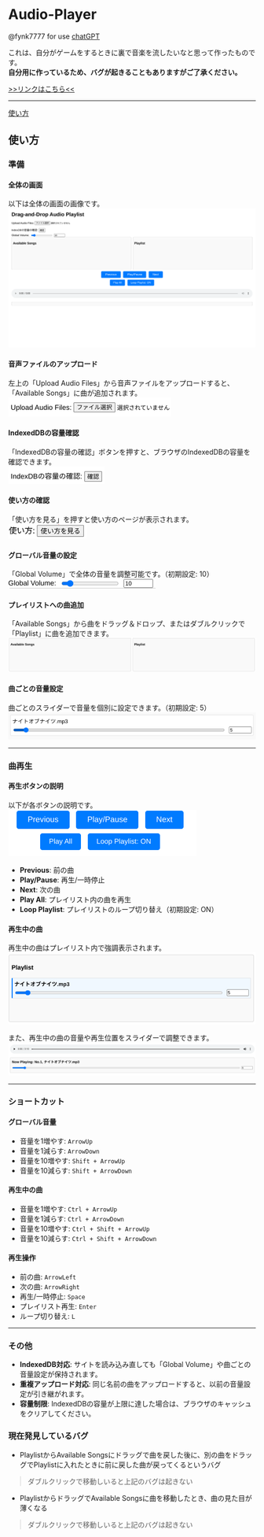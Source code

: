 # Audio-Player

@fynk7777 for use [chatGPT](https://chatGPT.com)

これは、自分がゲームをするときに裏で音楽を流したいなと思って作ったものです。  
**自分用に作っているため、バグが起きることもありますがご了承ください。**

[>>リンクはこちら<<](https://fynk7777.github.io/Audio-Playlist)

---
[使い方](https://github.com/fynk7777/Audio-Playlist#使い方)

## 使い方

### 準備

#### 全体の画面
以下は全体の画面の画像です。  
![全体](images/explanation.png)

#### 音声ファイルのアップロード
左上の「Upload Audio Files」から音声ファイルをアップロードすると、「Available Songs」に曲が追加されます。  
![Upload Audio Files](images/Upload.png)

#### IndexedDBの容量確認
「IndexedDBの容量の確認」ボタンを押すと、ブラウザのIndexedDBの容量を確認できます。  
![indexedDB](images/indexedDB.png)

#### 使い方の確認
「使い方を見る」を押すと使い方のページが表示されます。
![using](images/useing.png)

#### グローバル音量の設定
「Global Volume」で全体の音量を調整可能です。（初期設定: 10）  
![Global Volume](images/Gloval%20Volume.png)

#### プレイリストへの曲追加
「Available Songs」から曲をドラッグ＆ドロップ、またはダブルクリックで「Playlist」に曲を追加できます。  
![Available,playlist](images/Available,Playlist.png)

#### 曲ごとの音量設定
曲ごとのスライダーで音量を個別に設定できます。（初期設定: 5）  
![songvolume](images/Song%20Volume.png)

---

### 曲再生

#### 再生ボタンの説明
以下が各ボタンの説明です。  
![buttons](images/Buttons.png)

- **Previous**: 前の曲  
- **Play/Pause**: 再生/一時停止  
- **Next**: 次の曲  
- **Play All**: プレイリスト内の曲を再生  
- **Loop Playlist**: プレイリストのループ切り替え（初期設定: ON）

#### 再生中の曲
再生中の曲はプレイリスト内で強調表示されます。  
![playing song](images/Playing%20Song.png)

また、再生中の曲の音量や再生位置をスライダーで調整できます。  
![Playing](images/Playing.png)

---

### ショートカット

#### グローバル音量
- 音量を1増やす: `ArrowUp`  
- 音量を1減らす: `ArrowDown`  
- 音量を10増やす: `Shift + ArrowUp`  
- 音量を10減らす: `Shift + ArrowDown`

#### 再生中の曲
- 音量を1増やす: `Ctrl + ArrowUp`  
- 音量を1減らす: `Ctrl + ArrowDown`  
- 音量を10増やす: `Ctrl + Shift + ArrowUp`  
- 音量を10減らす: `Ctrl + Shift + ArrowDown`

#### 再生操作
- 前の曲: `ArrowLeft`  
- 次の曲: `ArrowRight`  
- 再生/一時停止: `Space`  
- プレイリスト再生: `Enter`  
- ループ切り替え: `L`

---

### その他

- **IndexedDB対応**: サイトを読み込み直しても「Global Volume」や曲ごとの音量設定が保持されます。
- **重複アップロード対応**: 同じ名前の曲をアップロードすると、以前の音量設定が引き継がれます。
- **容量制限**: IndexedDBの容量が上限に達した場合は、ブラウザのキャッシュをクリアしてください。


### 現在発見しているバグ
- PlaylistからAvailable Songsにドラッグで曲を戻した後に、別の曲をドラッグでPlaylistに入れたときに前に戻した曲が戻ってくるというバグ
> ダブルクリックで移動しいると上記のバグは起きない
- PlaylistからドラッグでAvailable Songsに曲を移動したとき、曲の見た目が薄くなる
> ダブルクリックで移動しいると上記のバグは起きない

